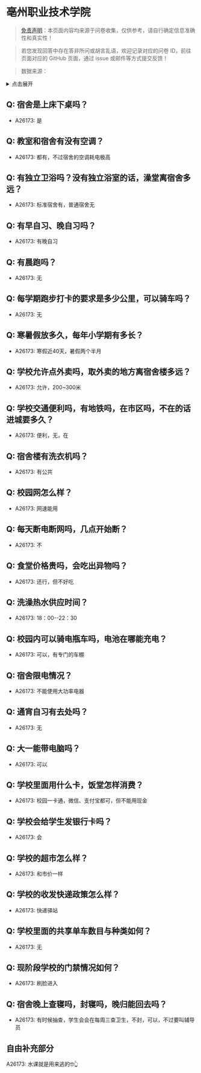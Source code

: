 # 亳州职业技术学院

> [免责声明](https://colleges.chat/#_3)：本页面内容均来源于问卷收集，仅供参考，请自行确定信息准确性和真实性！

> 若您发现回答中存在答非所问或胡言乱语，欢迎记录对应的问卷 ID，前往页面对应的 GitHub 页面，通过 issue 或邮件等方式提交反馈！

> 数据来源：

<details><summary>点击展开</summary>
<ul>
<li>A26173: 匿名 (2024 年 07 月)</li>
</ul>
</details>

## Q: 宿舍是上床下桌吗？

- A26173: 是

## Q: 教室和宿舍有没有空调？

- A26173: 都有，不过宿舍的空调耗电极高

## Q: 有独立卫浴吗？没有独立浴室的话，澡堂离宿舍多远？

- A26173: 标准宿舍有，普通宿舍无

## Q: 有早自习、晚自习吗？

- A26173: 有晚自习

## Q: 有晨跑吗？

- A26173: 无

## Q: 每学期跑步打卡的要求是多少公里，可以骑车吗？

- A26173: 无

## Q: 寒暑假放多久，每年小学期有多长？

- A26173: 寒假近40天，暑假两个半月

## Q: 学校允许点外卖吗，取外卖的地方离宿舍楼多远？

- A26173: 允许，200\~300米

## Q: 学校交通便利吗，有地铁吗，在市区吗，不在的话进城要多久？

- A26173: 便利，无，在

## Q: 宿舍楼有洗衣机吗？

- A26173: 有公共

## Q: 校园网怎么样？

- A26173: 网速能用

## Q: 每天断电断网吗，几点开始断？

- A26173: 不

## Q: 食堂价格贵吗，会吃出异物吗？

- A26173: 还行，但不好吃

## Q: 洗澡热水供应时间？

- A26173: 18：00--22：30

## Q: 校园内可以骑电瓶车吗，电池在哪能充电？

- A26173: 可以，有专门的车棚

## Q: 宿舍限电情况？

- A26173: 不能使用大功率电器

## Q: 通宵自习有去处吗？

- A26173: 无

## Q: 大一能带电脑吗？

- A26173: 可以

## Q: 学校里面用什么卡，饭堂怎样消费？

- A26173: 校园一卡通，微信、支付宝都可，但不能用现金

## Q: 学校会给学生发银行卡吗？

- A26173: 会

## Q: 学校的超市怎么样？

- A26173: 和市价一样

## Q: 学校的收发快递政策怎么样？

- A26173: 快递驿站

## Q: 学校里面的共享单车数目与种类如何？

- A26173: 无

## Q: 现阶段学校的门禁情况如何？

- A26173: 刷脸进入

## Q: 宿舍晚上查寝吗，封寝吗，晚归能回去吗？

- A26173: 有时候抽查，学生会会在每周三查卫生，不封，可以，不过要叫辅导员

## 自由补充部分

A26173: 水课就是用来逃的🤓👆